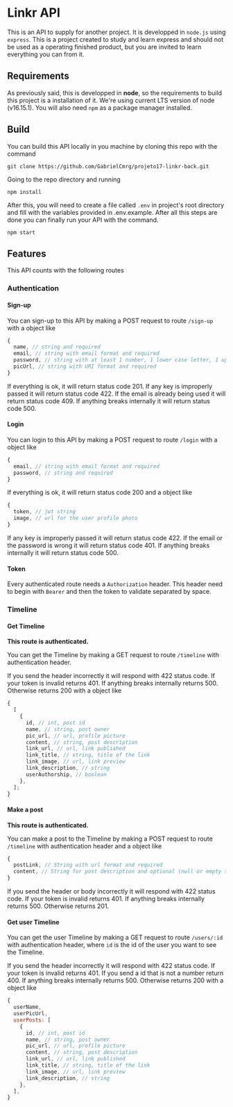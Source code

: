 # Linkr API

This is an API to supply for another project. It is developped in `node.js` using `express`. This is a project created to study and learn express and should not be used as a operating finished product, but you are invited to learn everything you can from it.

## Requirements

As previously said, this is developped in **node**, so the requirements to build this project is a installation of it. We're using current LTS version of node (v16.15.1). You will also need `npm` as a package manager installed.

## Build

You can build this API locally in you machine by cloning this repo with the command

```shell
git clone https://github.com/GabrielCmrg/projeto17-linkr-back.git
```

Going to the repo directory and running

```shell
npm install
```

After this, you will need to create a file called `.env` in project's root directory and fill with the variables provided in .env.example. After all this steps are done you can finally run your API with the command.

```shell
npm start
```

## Features

This API counts with the following routes

### Authentication

#### Sign-up

You can sign-up to this API by making a POST request to route `/sign-up` with a object like

```js
{
  name, // string and required
  email, // string with email format and required
  password, // string with at least 1 number, 1 lower case letter, 1 upper case letter, 1 symbol between *!@$%^&(){}[\]:;<>,.?/~_+-=|, at least 8 characters, at most 32 and it is required
  picUrl, // string with URI format and required
}
```

If everything is ok, it will return status code 201. If any key is improperly passed it will return status code 422. If the email is already being used it will return status code 409. If anything breaks internally it will return status code 500.

#### Login

You can login to this API by making a POST request to route `/login` with a object like

```js
{
  email, // string with email format and required
  password, // string and required
}
```

If everything is ok, it will return status code 200 and a object like

```js
{
  token, // jwt string
  image, // url for the user profile photo
}
```

If any key is improperly passed it will return status code 422. If the email or the password is wrong it will return status code 401. If anything breaks internally it will return status code 500.

#### Token

Every authenticated route needs a `Authorization` header. This header need to begin with `Bearer` and then the token to validate separated by space.

### Timeline

#### Get Timeline

**This route is authenticated.**

You can get the Timeline by making a GET request to route `/timeline` with authentication header.

If you send the header incorrectly it will respond with 422 status code. If your token is invalid returns 401. If anything breaks internally returns 500. Otherwise returns 200 with a object like

```js
{
  [
    {
      id, // int, post id
      name, // string, post owner
      pic_url, // url, profile picture
      content, // string, post description
      link_url, // url, link published
      link_title, // string, title of the link
      link_image, // url, link preview
      link_description, // string
      userAuthorship, // boolean
    },
  ];
}
```

#### Make a post

**This route is authenticated.**

You can make a post to the Timeline by making a POST request to route `/timeline` with authentication header and a object like

```js
{
  postLink, // String with url format and required
  content, // String for post description and optional (null or empty string)
}
```

If you send the header or body incorrectly it will respond with 422 status code. If your token is invalid returns 401. If anything breaks internally returns 500. Otherwise returns 201.

#### Get user Timeline

You can get the user Timeline by making a GET request to route `/users/:id` with authentication header, where `id` is the id of the user you want to see the Timeline.

If you send the header incorrectly it will respond with 422 status code. If your token is invalid returns 401. If you send a id that is not a number return 400. If anything breaks internally returns 500. Otherwise returns 200 with a object like

```js
{
  userName,
  userPicUrl,
  userPosts: [
    {
      id, // int, post id
      name, // string, post owner
      pic_url, // url, profile picture
      content, // string, post description
      link_url, // url, link published
      link_title, // string, title of the link
      link_image, // url, link preview
      link_description, // string
    },
  ],
}
```
